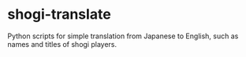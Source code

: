 # shogi-translate
Python scripts for simple translation from Japanese to English, such as names and titles of shogi players.
